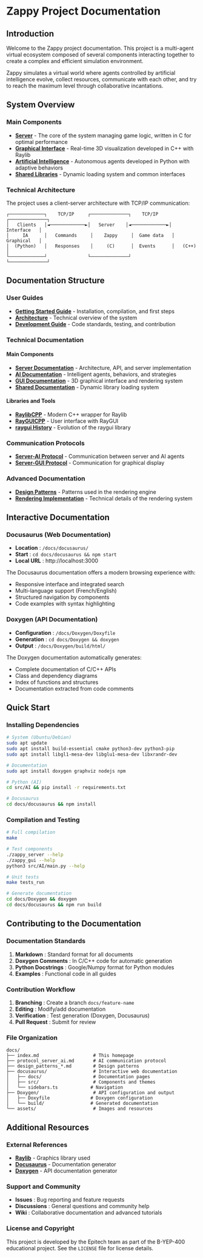 # Zappy Project Documentation

## Introduction

Welcome to the Zappy project documentation. This project is a multi-agent virtual ecosystem composed of several components interacting together to create a complex and efficient simulation environment.

Zappy simulates a virtual world where agents controlled by artificial intelligence evolve, collect resources, communicate with each other, and try to reach the maximum level through collaborative incantations.

## System Overview

### Main Components

- **[Server](src/Server/README.md)** - The core of the system managing game logic, written in C for optimal performance
- **[Graphical Interface](src/GUI/README.md)** - Real-time 3D visualization developed in C++ with Raylib
- **[Artificial Intelligence](src/AI/README.md)** - Autonomous agents developed in Python with adaptive behaviors
- **[Shared Libraries](src/Shared/README.md)** - Dynamic loading system and common interfaces

### Technical Architecture

The project uses a client-server architecture with TCP/IP communication:

```
┌─────────────┐    TCP/IP     ┌──────────────┐    TCP/IP     ┌──────────────┐
│   Clients   │◄─────────────►│   Server    │◄─────────────►│  Interface   │
│     IA      │   Commands     │    Zappy     │  Game data   │  Graphical   │
│  (Python)   │   Responses    │     (C)      │  Events      │   (C++)      │
└─────────────┘               └──────────────┘               └──────────────┘
```

## Documentation Structure

### User Guides
- **[Getting Started Guide](docusaurus/docs/getting-started.md)** - Installation, compilation, and first steps
- **[Architecture](docusaurus/docs/architecture.md)** - Technical overview of the system
- **[Development Guide](docusaurus/docs/development-guide.md)** - Code standards, testing, and contribution

### Technical Documentation

#### Main Components
- **[Server Documentation](src/Server/README.md)** - Architecture, API, and server implementation
- **[AI Documentation](src/AI/README.md)** - Intelligent agents, behaviors, and strategies
- **[GUI Documentation](src/GUI/README.md)** - 3D graphical interface and rendering system
- **[Shared Documentation](src/Shared/README.md)** - Dynamic library loading system

#### Libraries and Tools
- **[RaylibCPP](libs/RaylibCPP/README.md)** - Modern C++ wrapper for Raylib
- **[RayGUICPP](libs/RayGUICPP/README.md)** - User interface with RayGUI
- **[raygui History](libs/RayGUICPP/raygui_history.md)** - Evolution of the raygui library

### Communication Protocols
- **[Server-AI Protocol](docs/protocol_server_ai.md)** - Communication between server and AI agents
- **[Server-GUI Protocol](docusaurus/docs/protocols/server-gui.md)** - Communication for graphical display

### Advanced Documentation
- **[Design Patterns](docs/design_patterns_map_renderer.md)** - Patterns used in the rendering engine
- **[Rendering Implementation](docs/map_renderer_implementation.md)** - Technical details of the rendering system

## Interactive Documentation

### Docusaurus (Web Documentation)
- **Location** : `/docs/docusaurus/`
- **Start** : `cd docs/docusaurus && npm start`
- **Local URL** : http://localhost:3000

The Docusaurus documentation offers a modern browsing experience with:
- Responsive interface and integrated search
- Multi-language support (French/English)
- Structured navigation by components
- Code examples with syntax highlighting

### Doxygen (API Documentation)
- **Configuration** : `/docs/Doxygen/Doxyfile`
- **Generation** : `cd docs/Doxygen && doxygen`
- **Output** : `/docs/Doxygen/build/html/`

The Doxygen documentation automatically generates:
- Complete documentation of C/C++ APIs
- Class and dependency diagrams
- Index of functions and structures
- Documentation extracted from code comments

## Quick Start

### Installing Dependencies

```bash
# System (Ubuntu/Debian)
sudo apt update
sudo apt install build-essential cmake python3-dev python3-pip
sudo apt install libgl1-mesa-dev libglu1-mesa-dev libxrandr-dev

# Documentation
sudo apt install doxygen graphviz nodejs npm

# Python (AI)
cd src/AI && pip install -r requirements.txt

# Docusaurus
cd docs/docusaurus && npm install
```

### Compilation and Testing

```bash
# Full compilation
make

# Test components
./zappy_server --help
./zappy_gui --help
python3 src/AI/main.py --help

# Unit tests
make tests_run

# Generate documentation
cd docs/Doxygen && doxygen
cd docs/docusaurus && npm run build
```

## Contributing to the Documentation

### Documentation Standards

1. **Markdown** : Standard format for all documents
2. **Doxygen Comments** : In C/C++ code for automatic generation
3. **Python Docstrings** : Google/Numpy format for Python modules
4. **Examples** : Functional code in all guides

### Contribution Workflow

1. **Branching** : Create a branch `docs/feature-name`
2. **Editing** : Modify/add documentation
3. **Verification** : Test generation (Doxygen, Docusaurus)
4. **Pull Request** : Submit for review

### File Organization

```
docs/
├── index.md                    # This homepage
├── protocol_server_ai.md       # AI communication protocol
├── design_patterns_*.md        # Design patterns
├── docusaurus/                 # Interactive web documentation
│   ├── docs/                   # Documentation pages
│   ├── src/                    # Components and themes
│   └── sidebars.ts            # Navigation
├── Doxygen/                    # API configuration and output
│   ├── Doxyfile               # Doxygen configuration
│   └── build/                 # Generated documentation
└── assets/                     # Images and resources
```

## Additional Resources

### External References
- **[Raylib](https://www.raylib.com/)** - Graphics library used
- **[Docusaurus](https://docusaurus.io/)** - Documentation generator
- **[Doxygen](https://www.doxygen.nl/)** - API documentation generator

### Support and Community
- **Issues** : Bug reporting and feature requests
- **Discussions** : General questions and community help
- **Wiki** : Collaborative documentation and advanced tutorials

### License and Copyright
This project is developed by the Epitech team as part of the B-YEP-400 educational project. 
See the `LICENSE` file for license details.

